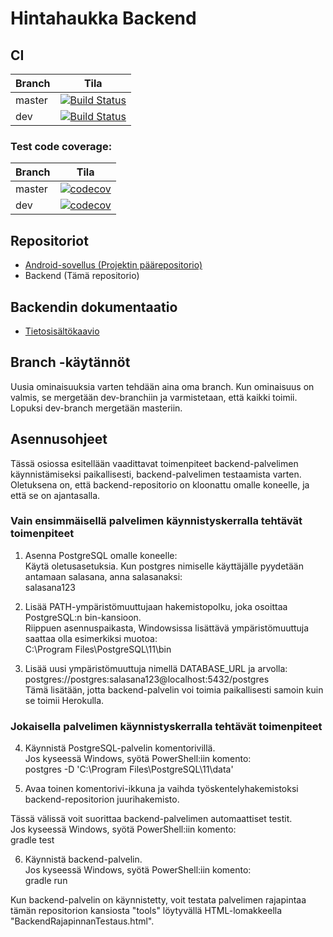 # Hintahaukka Backend

## CI

| Branch | Tila |
| --- | --- |
| master | [![Build Status](https://travis-ci.org/Hintahaukka/backend.svg?branch=master)](https://travis-ci.org/Hintahaukka/backend)  |
| dev | [![Build Status](https://travis-ci.org/Hintahaukka/backend.svg?branch=dev)](https://travis-ci.org/Hintahaukka/backend) |

### Test code coverage:
| Branch | Tila |
| --- | --- |
| master | [![codecov](https://codecov.io/gh/Hintahaukka/backend/branch/master/graph/badge.svg)](https://codecov.io/gh/Hintahaukka/backend) |
| dev | [![codecov](https://codecov.io/gh/Hintahaukka/backend/branch/dev/graph/badge.svg)](https://codecov.io/gh/Hintahaukka/backend) |

## Repositoriot

* [Android-sovellus (Projektin päärepositorio)](https://github.com/Hintahaukka/application)
* Backend (Tämä repositorio)

## Backendin dokumentaatio
* [Tietosisältökaavio](https://github.com/Hintahaukka/backend/blob/master/documentation/tietosisaltokaavio.png)

## Branch -käytännöt

Uusia ominaisuuksia varten tehdään aina oma branch. Kun ominaisuus on valmis, se mergetään dev-branchiin ja varmistetaan, että kaikki toimii. Lopuksi dev-branch mergetään masteriin.

## Asennusohjeet

Tässä osiossa esitellään vaadittavat toimenpiteet backend-palvelimen käynnistämiseksi paikallisesti, backend-palvelimen testaamista varten. Oletuksena on, että backend-repositorio on kloonattu omalle koneelle, ja että se on ajantasalla.

### Vain ensimmäisellä palvelimen käynnistyskerralla tehtävät toimenpiteet

1. Asenna PostgreSQL omalle koneelle:  
Käytä oletusasetuksia. Kun postgres nimiselle käyttäjälle pyydetään antamaan salasana, anna salasanaksi:  
salasana123

2. Lisää PATH-ympäristömuuttujaan hakemistopolku, joka osoittaa PostgreSQL:n bin-kansioon.  
Riippuen asennuspaikasta, Windowsissa lisättävä ympäristömuuttuja saattaa olla esimerkiksi muotoa:  
C:\Program Files\PostgreSQL\11\bin

3. Lisää uusi ympäristömuuttuja nimellä DATABASE_URL ja arvolla:  
postgres://postgres:salasana123@localhost:5432/postgres  
Tämä lisätään, jotta backend-palvelin voi toimia paikallisesti samoin kuin se toimii Herokulla.

### Jokaisella palvelimen käynnistyskerralla tehtävät toimenpiteet

4. Käynnistä PostgreSQL-palvelin komentorivillä.  
Jos kyseessä Windows, syötä PowerShell:iin komento:  
postgres -D 'C:\Program Files\PostgreSQL\11\data'

5. Avaa toinen komentorivi-ikkuna ja vaihda työskentelyhakemistoksi backend-repositorion juurihakemisto.

Tässä välissä voit suorittaa backend-palvelimen automaattiset testit.  
Jos kyseessä Windows, syötä PowerShell:iin komento:  
gradle test

6. Käynnistä backend-palvelin.  
Jos kyseessä Windows, syötä PowerShell:iin komento:  
gradle run

Kun backend-palvelin on käynnistetty, voit testata palvelimen rajapintaa tämän repositorion kansiosta "tools" löytyvällä HTML-lomakkeella "BackendRajapinnanTestaus.html".
